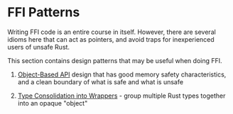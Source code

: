 # FFI Patterns

Writing FFI code is an entire course in itself. However, there are several
idioms here that can act as pointers, and avoid traps for inexperienced users of
unsafe Rust.

This section contains design patterns that may be useful when doing FFI.

1. [Object-Based API](./export.md) design that has good memory safety
   characteristics, and a clean boundary of what is safe and what is unsafe

2. [Type Consolidation into Wrappers](./wrappers.md) - group multiple Rust types
   together into an opaque "object"
